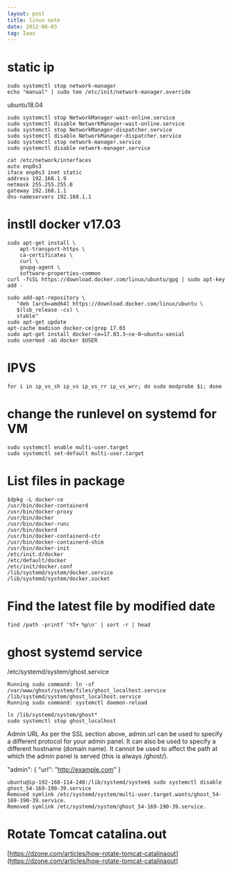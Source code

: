 ```yaml
---
layout: post
title: linux note
date: 2012-06-03
tag: Iaas
---
```


# static ip
```
sudo systemctl stop network-manager
echo "manual" | sudo tee /etc/init/network-manager.override
```
ubuntu18.04
```
sudo systemctl stop NetworkManager-wait-online.service
sudo systemctl disable NetworkManager-wait-online.service
sudo systemctl stop NetworkManager-dispatcher.service
sudo systemctl disable NetworkManager-dispatcher.service
sudo systemctl stop network-manager.service
sudo systemctl disable network-manager.service
```

```
cat /etc/network/interfaces
auto enp0s3
iface enp0s3 inet static
address 192.168.1.9
netmask 255.255.255.0
gateway 192.168.1.1
dns-nameservers 192.168.1.1
```

# instll docker v17.03
```
sudo apt-get install \
    apt-transport-https \
    ca-certificates \
    curl \
    gnupg-agent \
    software-properties-common
curl -fsSL https://download.docker.com/linux/ubuntu/gpg | sudo apt-key add -

sudo add-apt-repository \
   "deb [arch=amd64] https://download.docker.com/linux/ubuntu \
   $(lsb_release -cs) \
   stable"
sudo apt-get update   
apt-cache madison docker-ce|grep 17.03
sudo apt-get install docker-ce=17.03.3~ce-0~ubuntu-xenial
sudo usermod -aG docker $USER
```

# IPVS
```
for i in ip_vs_sh ip_vs ip_vs_rr ip_vs_wrr; do sudo modprobe $i; done
```
    

# change the runlevel on systemd for VM

```
sudo systemctl enable multi-user.target
sudo systemctl set-default multi-user.target
```


# List files in package
```
$dpkg -L docker-ce
/usr/bin/docker-containerd
/usr/bin/docker-proxy
/usr/bin/docker
/usr/bin/docker-runc
/usr/bin/dockerd
/usr/bin/docker-containerd-ctr
/usr/bin/docker-containerd-shim
/usr/bin/docker-init
/etc/init.d/docker
/etc/default/docker
/etc/init/docker.conf
/lib/systemd/system/docker.service
/lib/systemd/system/docker.socket
```



# Find the latest file by modified date

    find /path -printf '%T+ %p\n' | sort -r | head

# ghost systemd service

/etc/systemd/system/ghost.service
```
Running sudo command: ln -sf /var/www/ghost/system/files/ghost_localhost.service /lib/systemd/system/ghost_localhost.service
Running sudo command: systemctl daemon-reload

```

```
ls /lib/systemd/system/ghost*
sudo systemctl stop ghost_localhost
```

Admin URL
As per the SSL section above, admin.url can be used to specify a different protocol for your admin panel. It can also be used to specify a different hostname (domain name). It cannot be used to affect the path at which the admin panel is served (this is always /ghost/).

"admin": {
  "url": "http://example.com"
}


```
ubuntu@ip-192-168-114-240:/lib/systemd/system$ sudo systemctl disable ghost_54-169-190-39.service
Removed symlink /etc/systemd/system/multi-user.target.wants/ghost_54-169-190-39.service.
Removed symlink /etc/systemd/system/ghost_54-169-190-39.service.
```

# Rotate Tomcat catalina.out

[https://dzone.com/articles/how-rotate-tomcat-catalinaout](https://dzone.com/articles/how-rotate-tomcat-catalinaout)
